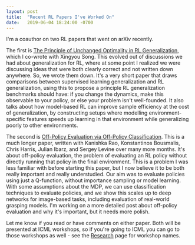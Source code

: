 ```yaml
---
layout: post
title:  "Recent RL Papers I've Worked On"
date:   2019-06-04 18:24:00 -0700
---
```


I'm a coauthor on two RL papers that went on arXiv recently.

The first is [The Principle of Unchanged Optimality in RL Generalization](https://arxiv.org/abs/1906.00336),
which I co-wrote with Xingyou Song. This evolved out of discussions we had
about generalization for RL, where at some point I realized we were discussing
ideas that were both clearly correct and not written down anywhere. So, we wrote
them down. It's a very short paper that draws
comparisons between supervised learning generalization and RL generalization,
using this to propose a principle RL generalization benchmarks should have: if
you change the dynamics, make this observable to your policy, or else your
problem isn't well-founded. It also talks about how model-based RL can improve
sample efficiency at the cost of generalization, by constructing setups where
modelling environment-specific features speeds up learning in that environment
while generalizing poorly to other environments.

The second is [Off-Policy Evaluation via Off-Policy Classification](https://arxiv.org/abs/1906.01624). This
is a much longer paper, written with Kanishka Rao, Konstantinos Bousmalis, Chris Harris, Julian Ibarz, and Sergey Levine over many more months.
It's about off-policy evaluation, the problem of evaluating an RL policy
without directly running that policy in the final environment. This is a problem
I was less familiar with before starting this paper, but I now believe it to
be both really important and really understudied. Our aim was to evaluate policies
using just a Q-function, without importance sampling or model learning. With
some assumptions about the MDP, we can use classification techniques to
evaluate policies, and we show this scales up to deep networks for image-based
tasks, including evaluation of real-world grasping models. I'm working on a
more detailed post about off-policy evaluation and why it's important, but it
needs more polish.

Let me know if you read or have comments on either paper. Both will be presented
at ICML workshops, so if you're going to ICML you can go to those workshops as
well - see the [Research](/research) page for workshop names.
